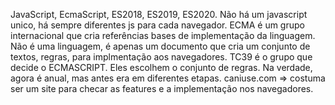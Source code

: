 JavaScript, EcmaScript, ES2018, ES2019, ES2020.
Não há um javascript unico, há sempre diferentes js para cada navegador.
ECMA é um grupo internacional que cria referências bases de implementação da linguagem.
Não é uma linguagem, é apenas um documento que cria um conjunto de textos, regras, para implmentação aos navegadores.
TC39 é o grupo que decide o ECMASCRIPT. Eles escolhem o conjunto de regras.
Na verdade, agora é anual, mas antes era em diferentes etapas.
caniuse.com => costuma ser um site para checar as features e a implementação nos navegadores.
